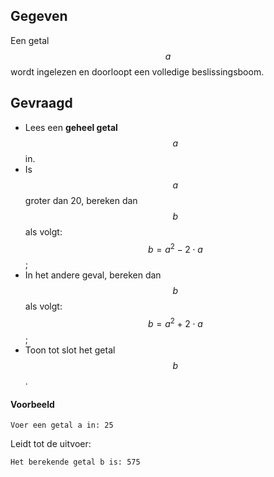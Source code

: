 ## Gegeven
Een getal $$a$$ wordt ingelezen en doorloopt een volledige beslissingsboom. 

## Gevraagd
* Lees een **geheel getal** $$a$$ in.
* Is $$a$$ groter dan 20, bereken dan $$b$$ als volgt: $$b = a^2 - 2 \cdot a$$;
* In het andere geval, bereken dan $$b$$ als volgt: $$b = a^2 + 2 \cdot a$$;
* Toon tot slot het getal $$b$$.

#### Voorbeeld
```
Voer een getal a in: 25
```
Leidt tot de uitvoer:
```
Het berekende getal b is: 575
```